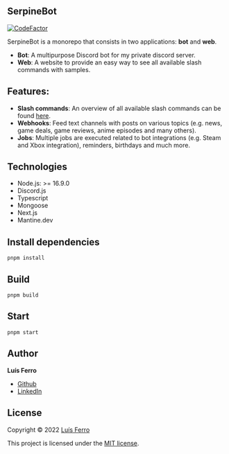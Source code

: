 ## SerpineBot

[![CodeFactor](https://www.codefactor.io/repository/github/luferro/serpinebot/badge/master)](https://www.codefactor.io/repository/github/luferro/serpinebot/overview/master)

SerpineBot is a monorepo that consists in two applications: **bot** and **web**.
-   **Bot**: A multipurpose Discord bot for my private discord server.
-   **Web**: A website to provide an easy way to see all available slash commands with samples.

## Features:

-   **Slash commands**: An overview of all available slash commands can be found [here](serpine-bot.vercel.app).
-   **Webhooks**: Feed text channels with posts on various topics (e.g. news, game deals, game reviews, anime episodes and many others).
-   **Jobs**: Multiple jobs are executed related to bot integrations (e.g. Steam and Xbox integration), reminders, birthdays and much more.

## Technologies

-   Node.js: >= 16.9.0
-   Discord.js
-   Typescript
-   Mongoose
-   Next.js
-   Mantine.dev

## Install dependencies

```
pnpm install
```

## Build

```
pnpm build
```

## Start

```
pnpm start
```

## Author

**Luís Ferro**

-   [Github](https://github.com/luferro)
-   [LinkedIn](https://www.linkedin.com/in/luis-ferro/)

## License

Copyright © 2022 [Luís Ferro](https://github.com/luferro)

This project is licensed under the [MIT license](LICENSE).
